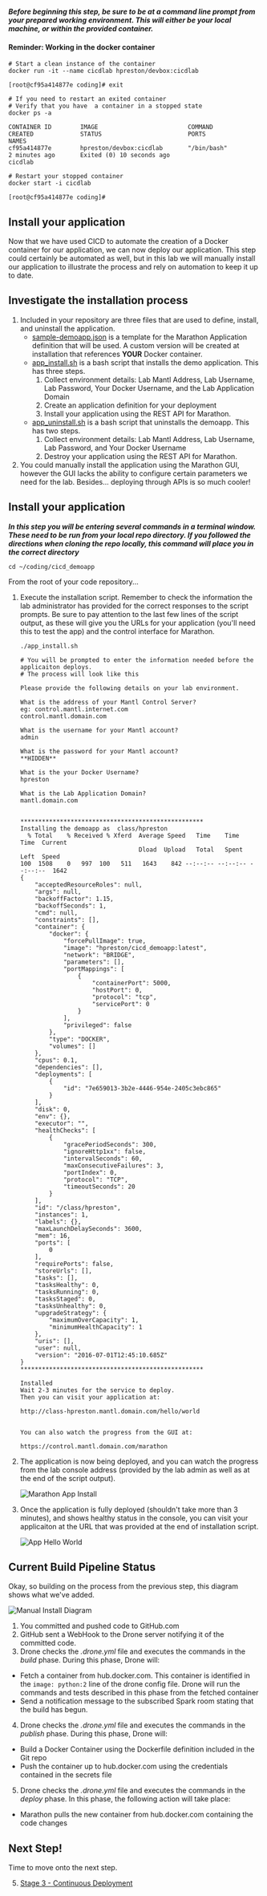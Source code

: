 **_Before beginning this step, be sure to be at a command line prompt from your prepared working environment.  This will either be your local machine, or within the provided container._**

#### Reminder: Working in the docker container

```
# Start a clean instance of the container
docker run -it --name cicdlab hpreston/devbox:cicdlab

[root@cf95a414877e coding]# exit

# If you need to restart an exited container
# Verify that you have  a container in a stopped state
docker ps -a

CONTAINER ID        IMAGE                         COMMAND             CREATED             STATUS                        PORTS               NAMES
cf95a414877e        hpreston/devbox:cicdlab       "/bin/bash"         2 minutes ago       Exited (0) 10 seconds ago                         cicdlab

# Restart your stopped container
docker start -i cicdlab

[root@cf95a414877e coding]#
```

## Install your application

Now that we have used CICD to automate the creation of a Docker container for our application, we can now deploy our application.  This step could certainly be automated as well, but in this lab we will manually install our application to illustrate the process and rely on automation to keep it up to date.

## Investigate the installation process

1. Included in your repository are three files that are used to define, install, and uninstall the application.
    * [sample-demoapp.json](https://github.com/hpreston/cicd_demoapp/blob/master/sample-demoapp.json) is a template for the Marathon Application definition that will be used.  A custom version will be created at installation that references **YOUR** Docker container.
    * [app_install.sh](https://github.com/hpreston/cicd_demoapp/blob/master/app_install.sh) is a bash script that installs the demo application.  This has three steps.
        1. Collect environment details: Lab Mantl Address, Lab Username, Lab Password, Your Docker Username, and the Lab Application Domain
        2. Create an application definition for your deployment
        3. Install your application using the REST API for Marathon.
    * [app_uninstall.sh](https://github.com/hpreston/cicd_demoapp/blob/master/app_uninstall.sh) is a bash script that uninstalls the demoapp.  This has two steps.
        1. Collect environment details: Lab Mantl Address, Lab Username, Lab Password, and Your Docker Username
        2. Destroy your application using the REST API for Marathon.
2. You could manually install the application using the Marathon GUI, however the GUI lacks the ability to configure certain parameters we need for the lab.  Besides... deploying through APIs is so much cooler!

## Install your application

**_In this step you will be entering several commands in a terminal window.  These need to be run from your local repo directory.  If you followed the directions when cloning the repo locally, this command will place you in the correct directory_**

```
cd ~/coding/cicd_demoapp
```

From the root of your code repository...

1. Execute the installation script. Remember to check the information the lab administrator has provided for the correct responses to the script prompts. Be sure to pay attention to the last few lines of the script output, as these will give you the URLs for your application (you'll need this to test the app) and the control interface for Marathon. 
    ```
    ./app_install.sh

    # You will be prompted to enter the information needed before the applicaiton deploys.
    # The process will look like this

    Please provide the following details on your lab environment.

    What is the address of your Mantl Control Server?
    eg: control.mantl.internet.com
    control.mantl.domain.com

    What is the username for your Mantl account?
    admin

    What is the password for your Mantl account?
    **HIDDEN**

    What is the your Docker Username?
    hpreston

    What is the Lab Application Domain?
    mantl.domain.com


    ***************************************************
    Installing the demoapp as  class/hpreston
      % Total    % Received % Xferd  Average Speed   Time    Time     Time  Current
                                     Dload  Upload   Total   Spent    Left  Speed
    100  1508    0   997  100   511   1643    842 --:--:-- --:--:-- --:--:--  1642
    {
        "acceptedResourceRoles": null,
        "args": null,
        "backoffFactor": 1.15,
        "backoffSeconds": 1,
        "cmd": null,
        "constraints": [],
        "container": {
            "docker": {
                "forcePullImage": true,
                "image": "hpreston/cicd_demoapp:latest",
                "network": "BRIDGE",
                "parameters": [],
                "portMappings": [
                    {
                        "containerPort": 5000,
                        "hostPort": 0,
                        "protocol": "tcp",
                        "servicePort": 0
                    }
                ],
                "privileged": false
            },
            "type": "DOCKER",
            "volumes": []
        },
        "cpus": 0.1,
        "dependencies": [],
        "deployments": [
            {
                "id": "7e659013-3b2e-4446-954e-2405c3ebc865"
            }
        ],
        "disk": 0,
        "env": {},
        "executor": "",
        "healthChecks": [
            {
                "gracePeriodSeconds": 300,
                "ignoreHttp1xx": false,
                "intervalSeconds": 60,
                "maxConsecutiveFailures": 3,
                "portIndex": 0,
                "protocol": "TCP",
                "timeoutSeconds": 20
            }
        ],
        "id": "/class/hpreston",
        "instances": 1,
        "labels": {},
        "maxLaunchDelaySeconds": 3600,
        "mem": 16,
        "ports": [
            0
        ],
        "requirePorts": false,
        "storeUrls": [],
        "tasks": [],
        "tasksHealthy": 0,
        "tasksRunning": 0,
        "tasksStaged": 0,
        "tasksUnhealthy": 0,
        "upgradeStrategy": {
            "maximumOverCapacity": 1,
            "minimumHealthCapacity": 1
        },
        "uris": [],
        "user": null,
        "version": "2016-07-01T12:45:10.685Z"
    }
    ***************************************************

    Installed
    Wait 2-3 minutes for the service to deploy.
    Then you can visit your application at:

    http://class-hpreston.mantl.domain.com/hello/world


    You can also watch the progress from the GUI at:

    https://control.mantl.domain.com/marathon
    ```

2. The application is now being deployed, and you can watch the progress from the lab console address (provided by the lab admin as well as at the end of the script output).

    ![Marathon App Install](images/marathon_app_install.png)

3. Once the application is fully deployed (shouldn't take more than 3 minutes), and shows healthy status in the console, you can visit your applicaiton at the URL that was provided at the end of installation script.

    ![App Hello World](images/app_hello_world.png)

## Current Build Pipeline Status

Okay, so building on the process from the previous step, this diagram shows what we've added.

![Manual Install Diagram](images/manual_install_diagram.png)

1. You committed and pushed code to GitHub.com
2. GitHub sent a WebHook to the Drone server notifying it of the committed code.
3. Drone checks the _.drone.yml_ file and executes the commands in the _build_ phase. During this phase, Drone will: 
  * Fetch a container from hub.docker.com.  This container is identified in the `image: python:2` line of the drone config file.  Drone will run the commands and tests described in this phase from the fetched container
  * Send a notification message to the subscribed Spark room stating that the build has begun. 
4. Drone checks the _.drone.yml_ file and executes the commands in the _publish_ phase. During this phase, Drone will: 
  * Build a Docker Container using the Dockerfile definition included in the Git repo
  * Push the container up to hub.docker.com using the credentials contained in the secrets file
5. Drone checks the _.drone.yml_ file and executes the commands in the _deploy_ phase. In this phase, the following action will take place: 
  * Marathon pulls the new container from hub.docker.com containing the code changes

## Next Step!

Time to move onto the next step.

5. [Stage 3 - Continuous Deployment](cicd_stage_3.md)



